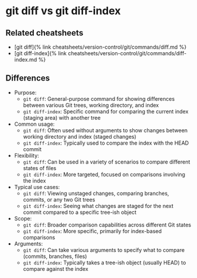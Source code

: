 # git diff vs git diff-index

## Related cheatsheets

- [git diff]{% link cheatsheets/version-control/git/commands/diff.md %}
- [git diff-index]{% link cheatsheets/version-control/git/commands/diff-index.md %}


## Differences

- Purpose:
  * `git diff`: General-purpose command for showing differences between various Git trees, working directory, and index
  * `git diff-index`: Specific command for comparing the current index (staging area) with another tree
- Common usage:
  * `git diff`: Often used without arguments to show changes between working directory and index (staged changes)
  * `git diff-index`: Typically used to compare the index with the HEAD commit
- Flexibility:
  * `git diff`: Can be used in a variety of scenarios to compare different states of files
  * `git diff-index`: More targeted, focused on comparisons involving the index
- Typical use cases:
  * `git diff`: Viewing unstaged changes, comparing branches, commits, or any two Git trees
  * `git diff-index`: Seeing what changes are staged for the next commit compared to a specific tree-ish object
- Scope:
  * `git diff`: Broader comparison capabilities across different Git states
  * `git diff-index`: More specific, primarily for index-based comparisons
- Arguments:
  * `git diff`: Can take various arguments to specify what to compare (commits, branches, files)
  * `git diff-index`: Typically takes a tree-ish object (usually HEAD) to compare against the index

